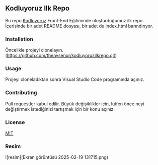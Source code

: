 ## Kodluyoruz Ilk Repo
Bu repo [Kodluyoruz](https://www.kodluyoruz.org/) Front-End Eğitiminde oluşturduğumuz ilk repo. İçerisinde bir adet README dosyası, bir adet de index.html barındırıyor.
### Installation
Öncelikle projeyi clonelayın.
(https://github.com/theaysenur/kodluyoruzilkrepo.git)

### Usage
Projeyi cloneladıktan sonra Visual Studio Code programında açınız.
### Contributing
Pull requestler kabul edilir. Büyük değişiklikler için, lütfen önce neyi değiştirmek istediğinizi tartışmak için bir konu açınız.
### License
[MIT](https://choosealicense.com/licenses/mit/)

### Resim
![resim](Ekran görüntüsü 2025-02-19 131715.png)

